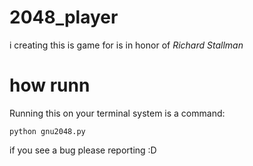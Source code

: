 # 2048_player

i creating this is game for is in honor of *Richard Stallman*

how runn
========

Running this on your terminal system is a command:

```
python gnu2048.py
```

if you see a bug please reporting :D
